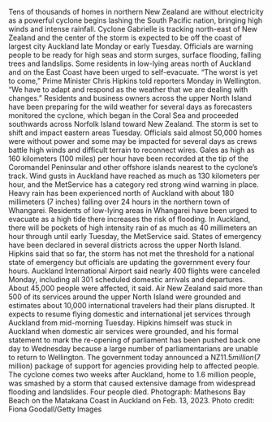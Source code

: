 Tens of thousands of homes in northern New Zealand are without electricity as a powerful cyclone begins lashing the South Pacific nation, bringing high winds and intense rainfall.
Cyclone Gabrielle is tracking north-east of New Zealand and the center of the storm is expected to be off the coast of largest city Auckland late Monday or early Tuesday. Officials are warning people to be ready for high seas and storm surges, surface flooding, falling trees and landslips. Some residents in low-lying areas north of Auckland and on the East Coast have been urged to self-evacuate.
“The worst is yet to come,” Prime Minister Chris Hipkins told reporters Monday in Wellington. “We have to adapt and respond as the weather that we are dealing with changes.”
Residents and business owners across the upper North Island have been preparing for the wild weather for several days as forecasters monitored the cyclone, which began in the Coral Sea and proceeded southwards across Norfolk Island toward New Zealand. The storm is set to shift and impact eastern areas Tuesday.
Officials said almost 50,000 homes were without power and some may be impacted for several days as crews battle high winds and difficult terrain to reconnect wires.
Gales as high as 160 kilometers (100 miles) per hour have been recorded at the tip of the Coromandel Peninsular and other offshore islands nearest to the cyclone’s track. Wind gusts in Auckland have reached as much as 130 kilometers per hour, and the MetService has a category red strong wind warning in place.
Heavy rain has been experienced north of Auckland with about 180 millimeters (7 inches) falling over 24 hours in the northern town of Whangarei. Residents of low-lying areas in Whangarei have been urged to evacuate as a high tide there increases the risk of flooding.
In Auckland, there will be pockets of high intensity rain of as much as 40 millimeters an hour through until early Tuesday, the MetService said.
States of emergency have been declared in several districts across the upper North Island. Hipkins said that so far, the storm has not met the threshold for a national state of emergency but officials are updating the government every four hours.
Auckland International Airport said nearly 400 flights were canceled Monday, including all 301 scheduled domestic arrivals and departures. About 45,000 people were affected, it said.
Air New Zealand said more than 500 of its services around the upper North Island were grounded and estimates about 10,000 international travelers had their plans disrupted. It expects to resume flying domestic and international jet services through Auckland from mid-morning Tuesday.
Hipkins himself was stuck in Auckland when domestic air services were grounded, and his formal statement to mark the re-opening of parliament has been pushed back one day to Wednesday because a large number of parliamentarians are unable to return to Wellington.
The government today announced a NZ$11.5 million ($7 million) package of support for agencies providing help to affected people.
The cyclone comes two weeks after Auckland, home to 1.6 million people, was smashed by a storm that caused extensive damage from widespread flooding and landslides. Four people died.
Photograph: Mathesons Bay Beach on the Matakana Coast in Auckland on Feb. 13, 2023. Photo credit: Fiona Goodall/Getty Images